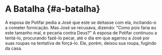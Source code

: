 # A Batalha {#a-batalha}

A esposa de Potifar pedia a José que este se deitasse com ela, incitando-o a cometer fornicação. Mas José se recusava, dizendo: &quot;Como pois faria eu este tamanho mal, e pecaria contra Deus?&quot; A esposa de Potifar continuou a tentá-lo, procurando fazê-lo pecar, até o dia em que agarrou a José por suas roupas na tentativa de forçá-lo. Ele, porém, deixou sua roupa, fugindo da casa.